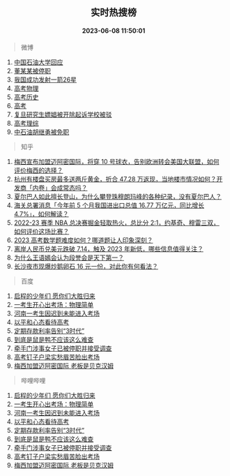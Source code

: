 <div align="center"><h2>实时热搜榜</h2><h4>2023-06-08 11:50:01</h4></div>

> 微博  

1. [中国石油大学回应](https://s.weibo.com/weibo?q=%23%E4%B8%AD%E5%9B%BD%E7%9F%B3%E6%B2%B9%E5%A4%A7%E5%AD%A6%E5%9B%9E%E5%BA%94%23&t=31&band_rank=1&Refer=top)<br />
2. [董某某被停职](https://s.weibo.com/weibo?q=%23%E8%91%A3%E6%9F%90%E6%9F%90%E8%A2%AB%E5%81%9C%E8%81%8C%23&t=31&band_rank=2&Refer=top)<br />
3. [我国成功发射一箭26星](https://s.weibo.com/weibo?q=%23%E6%88%91%E5%9B%BD%E6%88%90%E5%8A%9F%E5%8F%91%E5%B0%84%E4%B8%80%E7%AE%AD26%E6%98%9F%23&t=31&band_rank=3&Refer=top)<br />
4. [高考物理](https://s.weibo.com/weibo?q=%E9%AB%98%E8%80%83%E7%89%A9%E7%90%86&t=31&band_rank=4&Refer=top)<br />
5. [高考历史](https://s.weibo.com/weibo?q=%E9%AB%98%E8%80%83%E5%8E%86%E5%8F%B2&t=31&band_rank=5&Refer=top)<br />
6. [高考](https://s.weibo.com/weibo?q=%E9%AB%98%E8%80%83&t=31&band_rank=6&Refer=top)<br />
7. [复旦研究生嫖娼被开除起诉学校被驳](https://s.weibo.com/weibo?q=%23%E5%A4%8D%E6%97%A6%E7%A0%94%E7%A9%B6%E7%94%9F%E5%AB%96%E5%A8%BC%E8%A2%AB%E5%BC%80%E9%99%A4%E8%B5%B7%E8%AF%89%E5%AD%A6%E6%A0%A1%E8%A2%AB%E9%A9%B3%23&t=31&band_rank=7&Refer=top)<br />
8. [高考理综](https://s.weibo.com/weibo?q=%E9%AB%98%E8%80%83%E7%90%86%E7%BB%BC&t=31&band_rank=8&Refer=top)<br />
9. [中石油胡继勇被免职](https://s.weibo.com/weibo?q=%23%E4%B8%AD%E7%9F%B3%E6%B2%B9%E8%83%A1%E7%BB%A7%E5%8B%87%E8%A2%AB%E5%85%8D%E8%81%8C%23&t=31&band_rank=9&Refer=top)<br />

> 知乎  

1. [梅西宣布加盟迈阿密国际，将穿 10 号球衣，告别欧洲转会美国大联盟，如何评价梅西的选择？](https://www.zhihu.com/question/605363198)<br />
2. [杭州有楼盘买房最多送两斤黄金，折合 47.28 万返现，当地楼市情况如何？开发商「内卷」会成常态吗？](https://www.zhihu.com/question/605337792)<br />
3. [夏尔巴人如此擅长登山，为什么攀登珠穆朗玛峰的各种纪录，没有夏尔巴人？](https://www.zhihu.com/question/509831714)<br />
4. [海关总署消息「今年前 5 个月我国进出口总值 16.77 万亿元，同比增长 4.7%」，如何解读？](https://www.zhihu.com/question/605246256)<br />
5. [2022-23 赛季 NBA 总决赛掘金轻取热火，总比分 2:1，约基奇、穆雷三双，如何评价这场比赛？](https://www.zhihu.com/question/605421218)<br />
6. [2023 高考数学题难度如何？哪道题让人印象深刻？](https://www.zhihu.com/question/605281198)<br />
7. [离岸人民币兑美元跌破 7.14，触及 2023 年新低，哪些信息值得关注？](https://www.zhihu.com/question/605172547)<br />
8. [为什么王语嫣会认为段誉会是天下第一？](https://www.zhihu.com/question/603262456)<br />
9. [长沙夜市现爆炒鹅卵石 16 元一份，对此你有何看法？](https://www.zhihu.com/question/604881315)<br />

> 百度  

1. [启程的少年们 愿你们大胜归来](https://www.baidu.com/s?wd=%E5%90%AF%E7%A8%8B%E7%9A%84%E5%B0%91%E5%B9%B4%E4%BB%AC+%E6%84%BF%E4%BD%A0%E4%BB%AC%E5%A4%A7%E8%83%9C%E5%BD%92%E6%9D%A5&sa=fyb_news&rsv_dl=fyb_news)<br />
2. [一考生开心出考场：物理简单](https://www.baidu.com/s?wd=%E4%B8%80%E8%80%83%E7%94%9F%E5%BC%80%E5%BF%83%E5%87%BA%E8%80%83%E5%9C%BA%EF%BC%9A%E7%89%A9%E7%90%86%E7%AE%80%E5%8D%95&sa=fyb_news&rsv_dl=fyb_news)<br />
3. [河南一考生因迟到未能进入考场](https://www.baidu.com/s?wd=%E6%B2%B3%E5%8D%97%E4%B8%80%E8%80%83%E7%94%9F%E5%9B%A0%E8%BF%9F%E5%88%B0%E6%9C%AA%E8%83%BD%E8%BF%9B%E5%85%A5%E8%80%83%E5%9C%BA&sa=fyb_news&rsv_dl=fyb_news)<br />
4. [以平和心态看待高考](https://www.baidu.com/s?wd=%E4%BB%A5%E5%B9%B3%E5%92%8C%E5%BF%83%E6%80%81%E7%9C%8B%E5%BE%85%E9%AB%98%E8%80%83&sa=fyb_news&rsv_dl=fyb_news)<br />
5. [定期存款利率告别“3时代”](https://www.baidu.com/s?wd=%E5%AE%9A%E6%9C%9F%E5%AD%98%E6%AC%BE%E5%88%A9%E7%8E%87%E5%91%8A%E5%88%AB%E2%80%9C3%E6%97%B6%E4%BB%A3%E2%80%9D&sa=fyb_news&rsv_dl=fyb_news)<br />
6. [到底是鼠是鸭不应该这么难查](https://www.baidu.com/s?wd=%E5%88%B0%E5%BA%95%E6%98%AF%E9%BC%A0%E6%98%AF%E9%B8%AD%E4%B8%8D%E5%BA%94%E8%AF%A5%E8%BF%99%E4%B9%88%E9%9A%BE%E6%9F%A5&sa=fyb_news&rsv_dl=fyb_news)<br />
7. [牵手门涉事女子已被停职并接受调查](https://www.baidu.com/s?wd=%E7%89%B5%E6%89%8B%E9%97%A8%E6%B6%89%E4%BA%8B%E5%A5%B3%E5%AD%90%E5%B7%B2%E8%A2%AB%E5%81%9C%E8%81%8C%E5%B9%B6%E6%8E%A5%E5%8F%97%E8%B0%83%E6%9F%A5&sa=fyb_news&rsv_dl=fyb_news)<br />
8. [高考钉子户梁实愁眉苦脸出考场](https://www.baidu.com/s?wd=%E9%AB%98%E8%80%83%E9%92%89%E5%AD%90%E6%88%B7%E6%A2%81%E5%AE%9E%E6%84%81%E7%9C%89%E8%8B%A6%E8%84%B8%E5%87%BA%E8%80%83%E5%9C%BA&sa=fyb_news&rsv_dl=fyb_news)<br />
9. [梅西加盟迈阿密国际 老板是贝克汉姆](https://www.baidu.com/s?wd=%E6%A2%85%E8%A5%BF%E5%8A%A0%E7%9B%9F%E8%BF%88%E9%98%BF%E5%AF%86%E5%9B%BD%E9%99%85+%E8%80%81%E6%9D%BF%E6%98%AF%E8%B4%9D%E5%85%8B%E6%B1%89%E5%A7%86&sa=fyb_news&rsv_dl=fyb_news)<br />

> 哔哩哔哩  

1. [启程的少年们 愿你们大胜归来](https://www.baidu.com/s?wd=%E5%90%AF%E7%A8%8B%E7%9A%84%E5%B0%91%E5%B9%B4%E4%BB%AC+%E6%84%BF%E4%BD%A0%E4%BB%AC%E5%A4%A7%E8%83%9C%E5%BD%92%E6%9D%A5&sa=fyb_news&rsv_dl=fyb_news)<br />
2. [一考生开心出考场：物理简单](https://www.baidu.com/s?wd=%E4%B8%80%E8%80%83%E7%94%9F%E5%BC%80%E5%BF%83%E5%87%BA%E8%80%83%E5%9C%BA%EF%BC%9A%E7%89%A9%E7%90%86%E7%AE%80%E5%8D%95&sa=fyb_news&rsv_dl=fyb_news)<br />
3. [河南一考生因迟到未能进入考场](https://www.baidu.com/s?wd=%E6%B2%B3%E5%8D%97%E4%B8%80%E8%80%83%E7%94%9F%E5%9B%A0%E8%BF%9F%E5%88%B0%E6%9C%AA%E8%83%BD%E8%BF%9B%E5%85%A5%E8%80%83%E5%9C%BA&sa=fyb_news&rsv_dl=fyb_news)<br />
4. [以平和心态看待高考](https://www.baidu.com/s?wd=%E4%BB%A5%E5%B9%B3%E5%92%8C%E5%BF%83%E6%80%81%E7%9C%8B%E5%BE%85%E9%AB%98%E8%80%83&sa=fyb_news&rsv_dl=fyb_news)<br />
5. [定期存款利率告别“3时代”](https://www.baidu.com/s?wd=%E5%AE%9A%E6%9C%9F%E5%AD%98%E6%AC%BE%E5%88%A9%E7%8E%87%E5%91%8A%E5%88%AB%E2%80%9C3%E6%97%B6%E4%BB%A3%E2%80%9D&sa=fyb_news&rsv_dl=fyb_news)<br />
6. [到底是鼠是鸭不应该这么难查](https://www.baidu.com/s?wd=%E5%88%B0%E5%BA%95%E6%98%AF%E9%BC%A0%E6%98%AF%E9%B8%AD%E4%B8%8D%E5%BA%94%E8%AF%A5%E8%BF%99%E4%B9%88%E9%9A%BE%E6%9F%A5&sa=fyb_news&rsv_dl=fyb_news)<br />
7. [牵手门涉事女子已被停职并接受调查](https://www.baidu.com/s?wd=%E7%89%B5%E6%89%8B%E9%97%A8%E6%B6%89%E4%BA%8B%E5%A5%B3%E5%AD%90%E5%B7%B2%E8%A2%AB%E5%81%9C%E8%81%8C%E5%B9%B6%E6%8E%A5%E5%8F%97%E8%B0%83%E6%9F%A5&sa=fyb_news&rsv_dl=fyb_news)<br />
8. [高考钉子户梁实愁眉苦脸出考场](https://www.baidu.com/s?wd=%E9%AB%98%E8%80%83%E9%92%89%E5%AD%90%E6%88%B7%E6%A2%81%E5%AE%9E%E6%84%81%E7%9C%89%E8%8B%A6%E8%84%B8%E5%87%BA%E8%80%83%E5%9C%BA&sa=fyb_news&rsv_dl=fyb_news)<br />
9. [梅西加盟迈阿密国际 老板是贝克汉姆](https://www.baidu.com/s?wd=%E6%A2%85%E8%A5%BF%E5%8A%A0%E7%9B%9F%E8%BF%88%E9%98%BF%E5%AF%86%E5%9B%BD%E9%99%85+%E8%80%81%E6%9D%BF%E6%98%AF%E8%B4%9D%E5%85%8B%E6%B1%89%E5%A7%86&sa=fyb_news&rsv_dl=fyb_news)<br />
